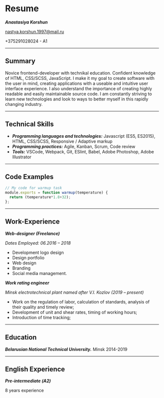 # **Resume**

***Anastasiya Korshun***

nastya.korshun.1997@mail.ru

+375291028024 - A1

---
## **Summary**
Novice frontend-developer with technikal education. Confident knowledge of HTML, CSS/SCSS, JavaScript. I make it my goal to create software with the user in mind, creating applications with a useable and intuitive user interface experience. I also understand the importance of creating highly readable and easily maintainable source code. I am constantly striving to learn new technologies and look to ways to better myself in this rapidly changing industry.

---
## **Technical Skills**
- ***Programming languages and technologies:*** Javascript (ES5, ES2015), HTML, CSS/SCSS, Responsive / Adaptive markup
- ***Programming practices:*** Agile, Kanban, Scrum, Code review
- ***Tools:*** VSCode, Webpack, Git, ESlint, Babel, Adobe Photoshop, Adobe Illustrator

---
## **Code Examples**
```javascript
// My code for warmup task
module.exports = function warmup(temperature) {
  return (temperature*1.8+32);
};
```

---
## **Work-Experience**
***Web-designer (Freelance)***

*Dates Employed: 06.2016 – 2018*

- Development logo design
- Design portfolio
- Web design
- Branding
- Social media management.

***Work rating engineer***

*Minsk electrotechnical plant named after V.I. Kozlov (2019 – present)*

- Work on the regulation of labor, calculation of standards, analysis of their quality and timely review;
- Development of unit and shear rates, timing of working hours;
- Introduction of time tracking;

---
## **Education**
***Belarusian National Technical University.*** Minsk 2014-2019


---
## **English Experience**
***Pre-intermediate (А2)***

8 years experience